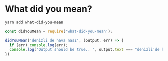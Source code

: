 # What did you mean?

```bash
yarn add what-did-you-mean
```

```javascript
const didYouMean = require('what-did-you-mean');

didYouMean('denizli de hava nası', (output, err) => {
  if (err) console.log(err);
  console.log('Output should be true.. ', output.text === "denizli'de hava nasıl");
})

```
